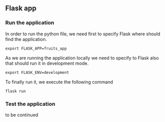 ## Flask app

### Run the application 

In order to run the python file, we need first to specify Flask where should find the application.

```commandline
export FLASK_APP=fruits_app
```

As we are running the application locally we need to specify to Flask also that should run it in development mode. 

```commandline
export FLASK_ENV=development
```

To finally run it, we execute the following command 

```commandline
flask run
```

### Test the application

to be continued
